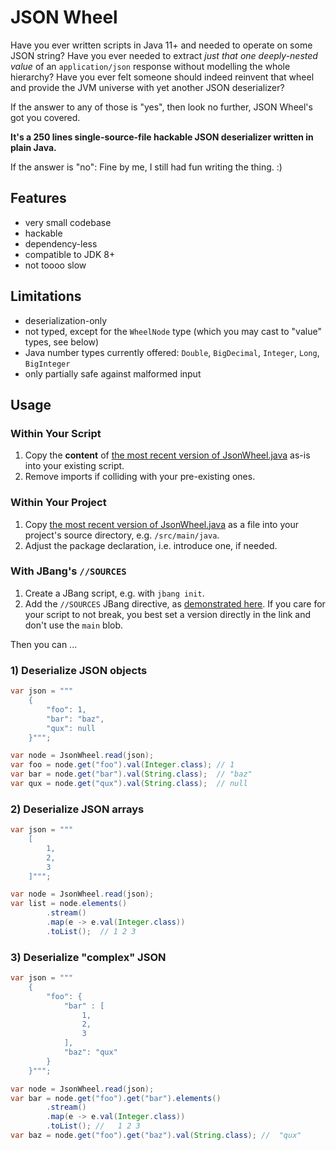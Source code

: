 # JSON Wheel

Have you ever written scripts in Java 11+ and needed to operate on some JSON string? Have you ever needed to extract *just that one deeply-nested value* of an `application/json` response without modelling the whole hierarchy? Have you
ever felt someone should indeed reinvent that wheel and provide the JVM universe with yet another JSON deserializer?

If the answer to any of those is "yes", then look no further, JSON Wheel's got you covered.

**It's a 250 lines single-source-file hackable JSON deserializer written in plain Java.**

If the answer is "no": Fine by me, I still had fun writing the thing. :)

## Features

* very small codebase
* hackable
* dependency-less
* compatible to JDK 8+
* not toooo slow

## Limitations

* deserialization-only
* not typed, except for the `WheelNode` type (which you may cast to "value" types, see below)
* Java number types currently offered: `Double`, `BigDecimal`, `Integer`, `Long`, `BigInteger`
* only partially safe against malformed input

## Usage
### Within Your Script
1. Copy the **content** of [the most recent version of JsonWheel.java](https://github.com/rmnbhm/jsonwheel/blob/1.2/JsonWheel.java) as-is into your existing script.
2. Remove imports if colliding with your pre-existing ones.
### Within Your Project
1. Copy [the most recent version of JsonWheel.java](https://github.com/rmnbhm/jsonwheel/blob/1.2/JsonWheel.java) as a file into your project's source directory, e.g. `/src/main/java`.
2. Adjust the package declaration, i.e. introduce one, if needed.
### With JBang's `//SOURCES`
1. Create a JBang script, e.g. with `jbang init`.
2. Add the `//SOURCES` JBang directive, as [demonstrated here](https://carbon.now.sh/6c3f872f48f310534645566e2564971a). If you care for your script to not break, you best set a version directly in the link and don't use the `main` blob.

Then you can ...

### 1) Deserialize JSON objects

```java
var json = """
    {
        "foo": 1,
        "bar": "baz",
        "qux": null
    }""";

var node = JsonWheel.read(json);
var foo = node.get("foo").val(Integer.class); // 1
var bar = node.get("bar").val(String.class);  // "baz"
var qux = node.get("qux").val(String.class);  // null
```
### 2) Deserialize JSON arrays

```java
var json = """
    [
        1,
        2,
        3
    ]""";

var node = JsonWheel.read(json);
var list = node.elements()
        .stream()
        .map(e -> e.val(Integer.class))
        .toList();  // 1 2 3
```

### 3) Deserialize "complex" JSON

```java
var json = """
    {
        "foo": {
            "bar" : [
                1,
                2,
                3
            ],
            "baz": "qux"
        }
    }""";

var node = JsonWheel.read(json);
var bar = node.get("foo").get("bar").elements()
        .stream()
        .map(e -> e.val(Integer.class))
        .toList(); //   1 2 3
var baz = node.get("foo").get("baz").val(String.class); //  "qux"
```